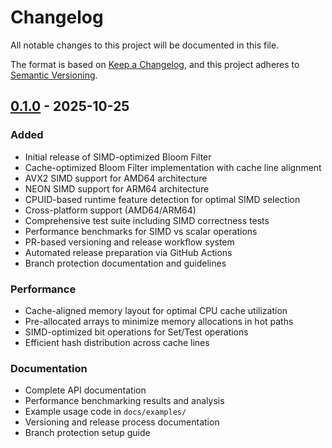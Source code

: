 # Changelog

All notable changes to this project will be documented in this file.

The format is based on [Keep a Changelog](https://keepachangelog.com/en/1.0.0/),
and this project adheres to [Semantic Versioning](https://semver.org/spec/v2.0.0.html).

## [0.1.0] - 2025-10-25

### Added

- Initial release of SIMD-optimized Bloom Filter
- Cache-optimized Bloom Filter implementation with cache line alignment
- AVX2 SIMD support for AMD64 architecture
- NEON SIMD support for ARM64 architecture
- CPUID-based runtime feature detection for optimal SIMD selection
- Cross-platform support (AMD64/ARM64)
- Comprehensive test suite including SIMD correctness tests
- Performance benchmarks for SIMD vs scalar operations
- PR-based versioning and release workflow system
- Automated release preparation via GitHub Actions
- Branch protection documentation and guidelines

### Performance

- Cache-aligned memory layout for optimal CPU cache utilization
- Pre-allocated arrays to minimize memory allocations in hot paths
- SIMD-optimized bit operations for Set/Test operations
- Efficient hash distribution across cache lines

### Documentation

- Complete API documentation
- Performance benchmarking results and analysis
- Example usage code in `docs/examples/`
- Versioning and release process documentation
- Branch protection setup guide

[0.1.0]: https://github.com/shaia/go-simd-bloomfilter/releases/tag/v0.1.0

